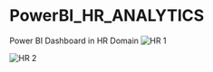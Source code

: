 # PowerBI_HR_ANALYTICS
Power BI Dashboard in HR Domain
![HR 1](https://github.com/user-attachments/assets/2cb17ed9-c879-4062-a713-22380a8810e0)


![HR 2](https://github.com/user-attachments/assets/c980d776-3e49-4807-97bf-ec1731afe3bd)
